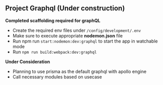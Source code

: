
Project Graphql (Under construction)
- 
**Completed scaffolding required for graphQL**
- Create the required env files under `/config/development/.env`
- Make sure to execute appropriate **nodemon.json** file
- Run npm run `start:nodemon:dev:graphql` to start the app in watchable mode
- Run `npm run build:webpack:dev:graphql`

**Under Consideration**
- Planning to use prisma as the default graphql with apollo engine
- Call necessary modules based on usecase
